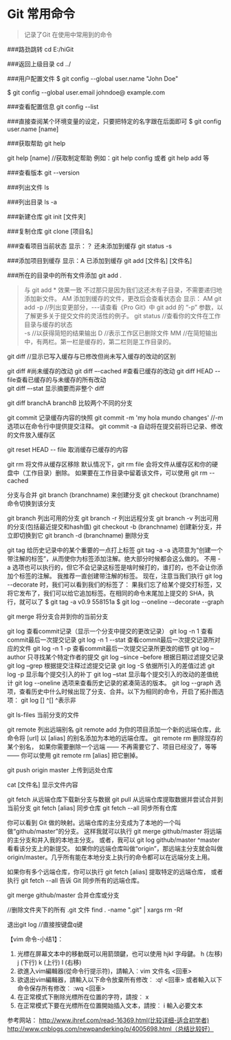 # Git 常用命令

>记录了Git 在使用中常用到的命令 


###路劲跳转 
cd E:/hiGit  

###返回上级目录
cd ../  


###用户配置文件
$ git config --global user.name "John Doe"

$ git config --global user.email johndoe@ example.com


###查看配置信息
git config --list


###直接查阅某个环境变量的设定，只要把特定的名字跟在后面即可 
$ git config user.name [name]


###获取帮助
git help

git help [name]  //获取制定帮助  例如：git help config 或者 git help add 等


###查看版本
git --version 


###列出文件
ls


###列出目录
ls -a 


###新建仓库
git init  [文件夹]  

###复制仓库
git clone [项目名]  

###查看项目当前状态   显示：？ 还未添加到缓存
git status -s   

###添加项目到缓存   显示：A 已添加到缓存
git add [文件名] [文件名]   

###所在的目录中的所有文件添加
git add .    
>与 git add * 效果一致   不过那只是因为我们这还木有子目录，不需要递归地添加新文件。
AM 添加到缓存的文件，更改后会查看状态会 显示：  AM
git add -p //列出变更部分，---请查看《Pro Git》中 git add 的 “-p” 参数，以了解更多关于提交文件的灵活性的例子。
git status //查看你的文件在工作目录与缓存的状态  
-s //以获得简短的结果输出
D //表示工作区已删除文件
MM //在简短输出中，有两栏。第一栏是缓存的，第二栏则是工作目录的。

git diff //显示已写入缓存与已修改但尚未写入缓存的改动的区别

git diff #尚未缓存的改动
git diff –-cached #查看已缓存的改动
git diff HEAD -- file查看已缓存的与未缓存的所有改动   
git diff –-stat 显示摘要而非整个 diff

git diff branchA branchB  比较两个不同的分支 


git commit 记录缓存内容的快照 
git commit -m 'my hola mundo changes'    //-m 选项以在命令行中提供提交注释。
git commit -a 自动将在提交前将已记录、修改的文件放入缓存区



git reset HEAD -- file 取消缓存已缓存的内容


git rm 将文件从缓存区移除
默认情况下，git rm file 会将文件从缓存区和你的硬盘中（工作目录）删除。 
如果要在工作目录中留着该文件，可以使用 git rm --cached


分支与合并
git branch (branchname) 来创建分支 
git checkout (branchname) 命令切换到该分支

git branch 列出可用的分支
git branch -r 列出远程分支
git branch -v 列出可用的分支(包括最近提交和hash值)
git checkout -b (branchname) 创建新分支，并立即切换到它
git branch -d (branchname) 删除分支


git tag 给历史记录中的某个重要的一点打上标签
git tag -a    -a 选项意为“创建一个带注解的标签”，从而使你为标签添加注解。绝大部分时候都会这么做的。 不用 -a 选项也可以执行的，但它不会记录这标签是啥时候打的，谁打的，也不会让你添加个标签的注解。 我推荐一直创建带注解的标签。
现在，注意当我们执行 git log --decorate 时，我们可以看到我们的标签了：
果我们忘了给某个提交打标签，又将它发布了，我们可以给它追加标签。在相同的命令末尾加上提交的 SHA，执行，就可以了
$ git tag -a v0.9 558151a
$ git log --oneline --decorate --graph



git merge 将分支合并到你的当前分支


git log  查看commit记录（显示一个分支中提交的更改记录）
git log -n 1  查看commit最后一次提交记录
git log -n 1 --stat 查看commit最后一次提交记录所对应的文件
git log -n 1 -p 查看commit最后一次提交记录所更改的细节
git log –author 只寻找某个特定作者的提交
git log –since –before 根据日期过滤提交记录
git log –grep 根据提交注释过滤提交记录
git log -S 依据所引入的差值过滤
git log -p 显示每个提交引入的补丁
git log –stat 显示每个提交引入的改动的差值统计
git log --oneline 选项来查看历史记录的紧凑简洁的版本。
git log --graph 选项，查看历史中什么时候出现了分支、合并。以下为相同的命令，开启了拓扑图选项：
git log [] ^[]   ^表示非


git ls-files  当前分支的文件



git remote 列出远端别名
git remote add 为你的项目添加一个新的远端仓库，此命令将 [url] 以 [alias] 的别名添加为本地的远端仓库。
git remote rm 删除现存的某个别名， 如果你需要删除一个远端 —— 不再需要它了、项目已经没了，等等 —— 你可以使用 git remote rm [alias] 把它删掉。

git push origin master  上传到远处仓库

cat [文件名]  显示文件内容

git fetch 从远端仓库下载新分支与数据    git pull 从远端仓库提取数据并尝试合并到当前分支
git fetch [alias] 同步仓库
git fetch --all 同步所有仓库

你可以看到 Git 做的映射。远端仓库的主分支成为了本地的一个叫做“github/master”的分支。 这样我就可以执行 git merge github/master 将远端的主分支和并入我的本地主分支。 或者，我可以 git log github/master ^master 看看该分支上的新提交。 如果你的远端仓库叫做“origin”，那远端主分支就会叫做 origin/master。几乎所有能在本地分支上执行的命令都可以在远端分支上用。

如果你有多个远端仓库，你可以执行 git fetch [alias] 提取特定的远端仓库， 或者执行 git fetch --all 告诉 Git 同步所有的远端仓库。


git merge github/master 合并仓库或分支


//删除文件夹下的所有 .git 文件
find . -name ".git" | xargs rm -Rf


退出git log   //直接按键盘q键


【vim 命令-小结1】：
1. 光標在屏幕文本中的移動既可以用箭頭鍵，也可以使用 hjkl 字母鍵。
h (左移)	j (下行)       k (上行)	   l (右移)
  2. 欲進入vim編輯器(從命令行提示符)，請輸入︰vim 文件名 <回車>
  3. 欲退出vim編輯器，請輸入以下命令放棄所有修改︰
<ESC>   :q!	<回車>
     或者輸入以下命令保存所有修改︰
<ESC>   :wq	<回車>
  4. 在正常模式下刪除光標所在位置的字符，請按︰ x
  5. 在正常模式下要在光標所在位置開始插入文本，請按︰
i     輸入必要文本	<ESC>


参考网站：
http://www.ihref.com/read-16369.html(比较详细-适合初学者)
http://www.cnblogs.com/newpanderking/p/4005698.html（总结比较好）  